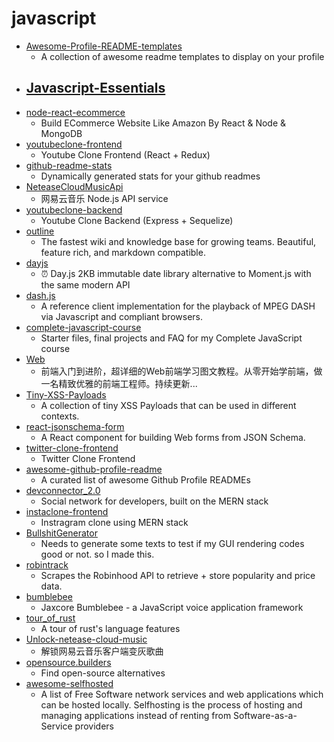 # javascript
- [Awesome-Profile-README-templates](https://github.com/kautukkundan/Awesome-Profile-README-templates)
  - A collection of awesome readme templates to display on your profile
- [Javascript-Essentials](https://github.com/LetsUpgrade/Javascript-Essentials)
  - 
- [node-react-ecommerce](https://github.com/basir/node-react-ecommerce)
  - Build ECommerce Website Like Amazon By React & Node & MongoDB
- [youtubeclone-frontend](https://github.com/manikandanraji/youtubeclone-frontend)
  - Youtube Clone Frontend (React + Redux)
- [github-readme-stats](https://github.com/anuraghazra/github-readme-stats)
  - Dynamically generated stats for your github readmes
- [NeteaseCloudMusicApi](https://github.com/Binaryify/NeteaseCloudMusicApi)
  - 网易云音乐 Node.js API service
- [youtubeclone-backend](https://github.com/manikandanraji/youtubeclone-backend)
  - Youtube Clone Backend (Express + Sequelize)
- [outline](https://github.com/outline/outline)
  - The fastest wiki and knowledge base for growing teams. Beautiful, feature rich, and markdown compatible.
- [dayjs](https://github.com/iamkun/dayjs)
  - ⏰ Day.js 2KB immutable date library alternative to Moment.js with the same modern API
- [dash.js](https://github.com/Dash-Industry-Forum/dash.js)
  - A reference client implementation for the playback of MPEG DASH via Javascript and compliant browsers.
- [complete-javascript-course](https://github.com/jonasschmedtmann/complete-javascript-course)
  - Starter files, final projects and FAQ for my Complete JavaScript course
- [Web](https://github.com/qianguyihao/Web)
  - 前端入门到进阶，超详细的Web前端学习图文教程。从零开始学前端，做一名精致优雅的前端工程师。持续更新...
- [Tiny-XSS-Payloads](https://github.com/terjanq/Tiny-XSS-Payloads)
  - A collection of tiny XSS Payloads that can be used in different contexts.
- [react-jsonschema-form](https://github.com/rjsf-team/react-jsonschema-form)
  - A React component for building Web forms from JSON Schema.
- [twitter-clone-frontend](https://github.com/manikandanraji/twitter-clone-frontend)
  - Twitter Clone Frontend
- [awesome-github-profile-readme](https://github.com/abhisheknaiidu/awesome-github-profile-readme)
  - A curated list of awesome Github Profile READMEs
- [devconnector_2.0](https://github.com/bradtraversy/devconnector_2.0)
  - Social network for developers, built on the MERN stack
- [instaclone-frontend](https://github.com/manikandanraji/instaclone-frontend)
  - Instragram clone using MERN stack
- [BullshitGenerator](https://github.com/menzi11/BullshitGenerator)
  - Needs to generate some texts to test if my GUI rendering codes good or not. so I made this.
- [robintrack](https://github.com/Ameobea/robintrack)
  - Scrapes the Robinhood API to retrieve + store popularity and price data.
- [bumblebee](https://github.com/jaxcore/bumblebee)
  - Jaxcore Bumblebee - a JavaScript voice application framework
- [tour_of_rust](https://github.com/richardanaya/tour_of_rust)
  - A tour of rust's language features
- [Unlock-netease-cloud-music](https://github.com/meng-chuan/Unlock-netease-cloud-music)
  - 解锁网易云音乐客户端变灰歌曲
- [opensource.builders](https://github.com/junaid33/opensource.builders)
  - Find open-source alternatives
- [awesome-selfhosted](https://github.com/awesome-selfhosted/awesome-selfhosted)
  - A list of Free Software network services and web applications which can be hosted locally. Selfhosting is the process of hosting and managing applications instead of renting from Software-as-a-Service providers
